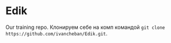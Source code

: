 # Edik
Our training repo.
Клонируем себе на комп командой `git clone https://github.com/ivancheban/Edik.git`.
